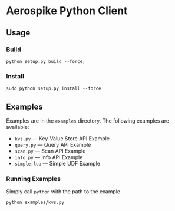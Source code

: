 # Aerospike Python Client

## Usage

### Build

	python setup.py build --force; 
	
### Install
	
	sudo python setup.py install --force

## Examples

Examples are in the `examples` directory. The following examples are available:

* `kvs.py` — Key-Value Store API Example
* `query.py` — Query API Example
* `scan.py` — Scan API Example
* `info.py` — Info API Example
* `simple.lua` — Simple UDF Example

### Running Examples

Simply call `python` with the path to the example

	python examples/kvs.py

